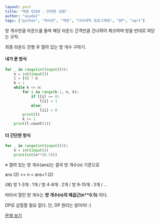 ```yaml
layout: post
title: "백준 6359 - 만취한 상범"
author: "asadal"
tags: ["python", "파이썬", "백준", "다이내믹 프로그래밍", "DP", "sqrt"]
```

방 개수만큼 라운드를 돌며 해당 라운드 간격만큼 건너뛰어 체크하며 방을 반대로 여닫는 규칙.

최종 라운드 진행 후 열려 있는 방 개수 구하기.

#### 내가 푼 방식

```python
for _ in range(int(input())):
    n = int(input())
    l = [0] * n
    k = 1
    while k <= n:
        for i in range(k-1, n, k):
            if l[i] == 0: 
                l[i] = 1
            else:
                l[i] = 0
        print(l)
        k += 1
    print(l.count(1))
```

#### 더 간단한 방식

```python
for _ in range(int(input())):
    n = int(input())
    print(int(n**(0.5)))
```

※ 열려 있는 방 개수(ans)는 결국 방 개수(n) 기준으로

ans (2) <= n < ans+1 (2)

(예) 방 1-3개 : 1개 / 방 4-8개 : 2개 / 방 9-15개 : 3개 / ...

따라서 열린 방 개수는 **방 개수(n)의 제곱근(n\*\*0.5)** 이다.

DP로 삽질할 필요 없다. 단, DP 원리는 알아야! :)

[문제 보기](https://www.acmicpc.net/problem/6359)
